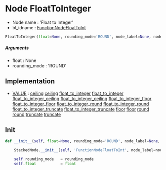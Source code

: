 # Node FloatToInteger

- Node name : 'Float to Integer'
- bl_idname : [FunctionNodeFloatToInt](https://docs.blender.org/api/current/bpy.types.FunctionNodeFloatToInt.html)


``` python
FloatToInteger(float=None, rounding_mode='ROUND', node_label=None, node_color=None)
```
##### Arguments

- float : None
- rounding_mode : 'ROUND'

## Implementation

- [VALUE](/docs/GeoNodes/VALUE.md) : [ceiling](/docs/GeoNodes/socket_VALUE.md#ceiling) [ceiling](/docs/GeoNodes/socket_VALUE.md#ceiling) [float_to_integer](/docs/GeoNodes/socket_VALUE.md#float_to_integer) [float_to_integer](/docs/GeoNodes/socket_VALUE.md#float_to_integer) [float_to_integer_ceiling](/docs/GeoNodes/socket_VALUE.md#float_to_integer_ceiling) [float_to_integer_ceiling](/docs/GeoNodes/socket_VALUE.md#float_to_integer_ceiling) [float_to_integer_floor](/docs/GeoNodes/socket_VALUE.md#float_to_integer_floor) [float_to_integer_floor](/docs/GeoNodes/socket_VALUE.md#float_to_integer_floor) [float_to_integer_round](/docs/GeoNodes/socket_VALUE.md#float_to_integer_round) [float_to_integer_round](/docs/GeoNodes/socket_VALUE.md#float_to_integer_round) [float_to_integer_truncate](/docs/GeoNodes/socket_VALUE.md#float_to_integer_truncate) [float_to_integer_truncate](/docs/GeoNodes/socket_VALUE.md#float_to_integer_truncate) [floor](/docs/GeoNodes/socket_VALUE.md#floor) [floor](/docs/GeoNodes/socket_VALUE.md#floor) [round](/docs/GeoNodes/socket_VALUE.md#round) [round](/docs/GeoNodes/socket_VALUE.md#round) [truncate](/docs/GeoNodes/socket_VALUE.md#truncate) [truncate](/docs/GeoNodes/socket_VALUE.md#truncate)

## Init

``` python
def __init__(self, float=None, rounding_mode='ROUND', node_label=None, node_color=None):

    StackedNode.__init__(self, 'FunctionNodeFloatToInt', node_label=node_label, node_color=node_color)

    self.rounding_mode   = rounding_mode
    self.float           = float
```
